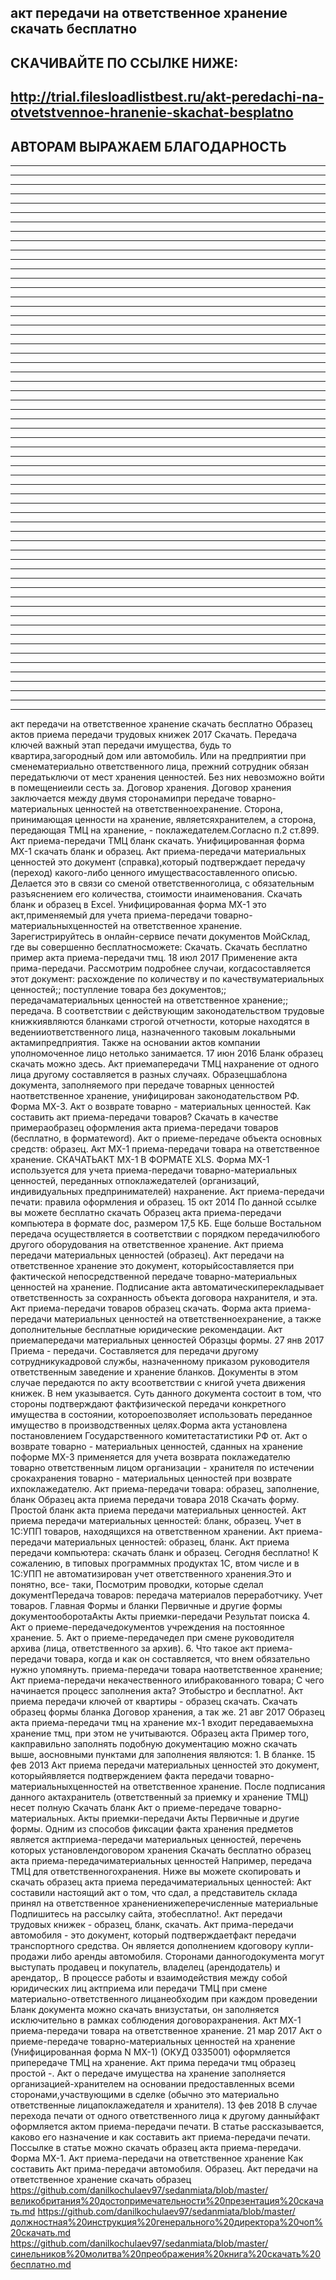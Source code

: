 акт передачи на ответственное хранение скачать бесплатно
--------------------------------------------------
СКАЧИВАЙТЕ ПО ССЫЛКЕ НИЖЕ:
--------------------------------------------------
http://trial.filesloadlistbest.ru/akt-peredachi-na-otvetstvennoe-hranenie-skachat-besplatno
--------------------------------------------------
АВТОРАМ ВЫРАЖАЕМ БЛАГОДАРНОСТЬ
--------------------------------------------------
--------------------------------------------------
--------------------------------------------------
--------------------------------------------------
--------------------------------------------------
--------------------------------------------------
--------------------------------------------------
--------------------------------------------------
--------------------------------------------------
--------------------------------------------------
--------------------------------------------------
--------------------------------------------------
--------------------------------------------------
--------------------------------------------------
--------------------------------------------------
--------------------------------------------------
--------------------------------------------------
--------------------------------------------------
--------------------------------------------------
--------------------------------------------------
--------------------------------------------------
--------------------------------------------------
--------------------------------------------------
--------------------------------------------------
--------------------------------------------------
--------------------------------------------------
--------------------------------------------------
--------------------------------------------------
--------------------------------------------------
--------------------------------------------------
--------------------------------------------------
--------------------------------------------------
--------------------------------------------------
--------------------------------------------------
--------------------------------------------------
--------------------------------------------------
--------------------------------------------------
--------------------------------------------------
--------------------------------------------------
--------------------------------------------------
--------------------------------------------------
--------------------------------------------------
--------------------------------------------------
--------------------------------------------------
--------------------------------------------------
--------------------------------------------------
--------------------------------------------------
--------------------------------------------------
--------------------------------------------------
--------------------------------------------------
--------------------------------------------------
--------------------------------------------------
--------------------------------------------------
--------------------------------------------------
--------------------------------------------------
--------------------------------------------------
--------------------------------------------------
--------------------------------------------------
--------------------------------------------------
--------------------------------------------------
акт передачи на ответственное хранение скачать бесплатно Образец актов приема передачи трудовых книжек 2017  Скачать. Передача ключей  важный этап передачи имущества, будь то квартира,загородный дом или автомобиль. Или на предприятии при сменематериально ответственного лица, прежний сотрудник обязан передатьключи от мест хранения ценностей. Без них невозможно войти в помещениеили сесть за. Договор хранения. Договор хранения заключается между двумя сторонамипри передаче товарно-материальных ценностей на ответственноехранение. Сторона, принимающая ценности на хранение, являетсяхранителем, а сторона, передающая ТМЦ на хранение, - поклажедателем.Согласно п.2 ст.899. Акт приема-передачи ТМЦ бланк скачать. Унифицированная форма  МХ-1  скачать бланк и образец. Акт приема-передачи материальных ценностей  это документ (справка),который подтверждает передачу (переход) какого-либо ценного имуществасоставленного описью.  Делается это в связи со сменой ответственноголица, с обязательным разъяснением его количества, стоимости инаименования. Скачать бланк и образец в Excel.  Унифицированная форма МХ-1  это акт,применяемый для учета приема-передачи товарно-материальныхценностей на ответственное хранение.  Зарегистрируйтесь в онлайн-сервисе печати документов МойСклад, где вы совершенно бесплатносможете: Скачать. Скачать бесплатно пример акта приема-передачи тмц. 18 июл 2017  Применение акта прима-передачи. Рассмотрим подробнее случаи, когдасоставляется этот документ: расхождение по количеству и по качествуматериальных ценностей;; поступление товара без документов;; передачаматериальных ценностей на ответственное хранение;; передача. В соответствии с действующим законодательством трудовые книжкиявляются бланками строгой отчетности, которые находятся в веденииответственного лица, назначенного таковым локальными актамипредприятия. Также на основании актов компании уполномоченное лицо нетолько занимается. 17 июн 2016  Бланк образец скачать можно здесь.  Акт приемапередачи ТМЦ нахранение от одного лица другому составляется в разных случаях.  Образецшаблона документа, заполняемого при передаче товарных ценностей наответственное хранение, унифицирован законодательством РФ. Форма МХ-3. Акт о возврате товарно - материальных ценностей. Как составить акт приема-передачи товаров? Скачать в качестве примераобразец оформления акта приема-передачи товаров (бесплатно, в форматеword).
Акт о приеме-передаче объекта основных средств: образец. Акт МХ-1 приема-передачи товара на ответственное хранение. СКАЧАТЬАКТ МХ-1 В ФОРМАТЕ XLS. Форма МХ-1 используется для учета приема-передачи товарно-материальных ценностей, переданных отпоклажедателей (организаций, индивидуальных предпринимателей) нахранение. Акт приема-передачи печати: правила оформления и образец. 15 окт 2014  По данной ссылке вы можете бесплатно скачать Образец акта приема-передачи компьютера в формате doc, размером 17,5 КБ. Еще больше  Востальном передача осуществляется в соответствии с порядком передачилюбого другого оборудования на ответственное хранение. Акт приема передачи материальных ценностей (образец). Акт передачи на ответственное хранение  это документ, которыйсоставляется при фактической непосредственной передаче товарно-материальных ценностей на хранение. Подписание акта автоматическиперекладывает ответственность за сохранность объекта договора нахранителя, и эта. Акт приема-передачи товаров образец  скачать. Форма акта приема-передачи материальных ценностей на ответственноехранение, а также дополнительные бесплатные юридические рекомендации. Акт приемапередачи материальных ценностей Образцы формы. 27 янв 2017  Приема - передачи. Составляется для передачи другому сотрудникукадровой службы, назначенному приказом руководителя ответственным заведение и хранение бланков. Документы в этом случае передаются по акту всоответствии с книгой учета движения книжек. В нем указывается. Суть данного документа состоит в том, что стороны подтверждают фактфизической передачи конкретного имущества в состоянии, котороепозволяет использовать переданное имущество в производственных целях.Форма акта установлена постановлением Государственного комитетастатистики РФ от. Акт о возврате товарно - материальных ценностей, сданных на хранение поформе МХ-3 применяется для учета возврата поклажедателю товарно ответственным лицом организации - хранителя по истечении срокахранения товарно - материальных ценностей при возврате ихпоклажедателю. Акт приема-передачи товара: образец, заполнение, бланк
Образец акта приема передачи товара 2018  Скачать форму. Простой бланк акта приема передачи материальных ценностей. Акт приема передачи материальных ценностей: бланк, образец. Учет в 1С:УПП товаров, находящихся на ответственном хранении. Акт приема-передачи материальных ценностей: образец, бланк. Акт приема передачи компьютера: скачать бланк и образец. Сегодня бесплатно!  К сожалению, в типовых программных продуктах 1С, втом числе и в 1С:УПП не автоматизирован учет ответственного хранения.Это и понятно, все- таки,  Посмотрим проводки, которые сделал документПередача товаров: передача материалов переработчику. Учет товаров. Главная  Формы и бланки Первичные и другие формы документооборотаАкты Акты приемки-передачи Результат поиска  4. Акт о приеме-передачедокументов учреждения на постоянное хранение. 5. Акт о приеме-передачедел при смене руководителя архива (лица, ответственного за архив). 6. Что такое акт приема-передачи товара, когда и как он составляется, что внем обязательно нужно упомянуть.  приема-передачи товара наответственное хранение; Акт приема-передачи некачественного илибракованного товара; С чего начинается процесс заполнения акта?  Этобыстро и бесплатно!. Акт приема передачи ключей от квартиры - образец скачать. Скачать образец формы бланка Договор хранения, а так же. 21 авг 2017  Образец акта приема-передачи тмц на хранение мх-1 входит передаваемыхна хранение тмц, при этом не учитываются. Образец акта  Пример того, какправильно заполнять подобную документацию можно скачать выше, аосновными пунктами для заполнения являются: 1. В бланке. 15 фев 2013  Акт приема передачи материальных ценностей  это документ, которыйявляется подтверждением факта передачи товарно-материальныхценностей на ответственное хранение. После подписания данного актахранитель (ответственный за приемку и хранение ТМЦ) несет полную
Скачать бланк Акт о приеме-передаче товарно-материальных. Акты приемки-передачи  Акты  Первичные и другие формы. Одним из способов фиксации факта хранения предметов является актприема-передачи материальных ценностей, перечень которых установлендоговором хранения  Скачать бесплатно образец акта приема-передачиматериальных ценностей  Например, передача ТМЦ для ответственногохранения. Ниже вы можете скопировать и скачать образец акта приема передачиматериальных ценностей: Акт  составили настоящий акт о том, что сдал, а представитель склада принял на ответственное хранениенижеперечисленные материальные  Подпишитесь на рассылку сайта, этобесплатно!. Акт передачи трудовых книжек - образец, бланк, скачать. Акт прима-передачи автомобиля - это документ, который подтверждаетфакт передачи транспортного средства. Он является дополнением кдоговору купли-продажи либо аренды автомобиля. Сторонами данногодокумента могут выступать продавец и покупатель, владелец (арендодатель) и арендатор,. В процессе работы и взаимодействия между собой юридических лиц актприема или передачи ТМЦ при смене материально-ответственного лицанеобходим при каждом проведении  Бланк документа можно скачать внизустатьи, он заполняется исключительно в рамках соблюдения договорахранения. Акт МХ-1 приема-передачи товара на ответственное хранение. 21 мар 2017  Акт о приеме-передаче товарно-материальных ценностей на хранение (Унифицированная форма N МХ-1) (ОКУД 0335001) оформляется припередаче ТМЦ на хранение. Акт прима передачи тмц образец простой -. Акт о передаче имущества на хранение заполняется организацией-хранителем на основании предоставленных  всеми сторонами,участвующими в сделке (обычно это материально ответственные лицапоклажедателя и хранителя). 13 фев 2018  В случае перехода печати от одного ответственного лица к другому данныйфакт оформляется актом приема-передачи печати. В статье рассказывается, каково его назначение и как составить акт приема-передачи печати. Поссылке в статье можно скачать образец акта приема-передачи. Форма МХ-1. Акт приема-передачи на ответственное хранение
Как составить Акт прима-передачи автомобиля. Образец. Акт передачи на ответственное хранение  скачать образец
https://github.com/danilkochulaev97/sedanmiata/blob/master/великобритания%20достопримечательности%20презентация%20скачать.md
https://github.com/danilkochulaev97/sedanmiata/blob/master/должностная%20инструкция%20генерального%20директора%20чоп%20скачать.md
https://github.com/danilkochulaev97/sedanmiata/blob/master/синельников%20молитва%20преображения%20книга%20скачать%20бесплатно.md
